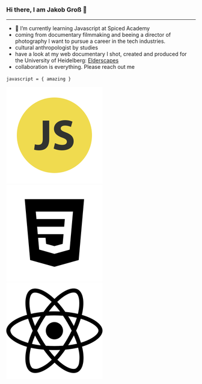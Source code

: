 ### Hi there, I am Jakob Groß 👋
---
- 🌱 I’m currently learning Javascript at Spiced Academy
- coming from documentary filmmaking and beeing a director of photography I want to pursue a career in the tech industries.
- cultural anthropologist by studies
- have a look at my web documentary I shot, created and produced for the University of Heidelberg: [Elderscapes](https://www.uni-heidelberg.de/elderscapes)
- collaboration is everything. Please reach out me

`javascript = {
  amazing
}`

![javascript](./652581_code_command_develop_javascript_language_icon.png)
![CSS](./7422531_css3_css_file_development_icon.png)
![react](./8666372_react_icon.png)
